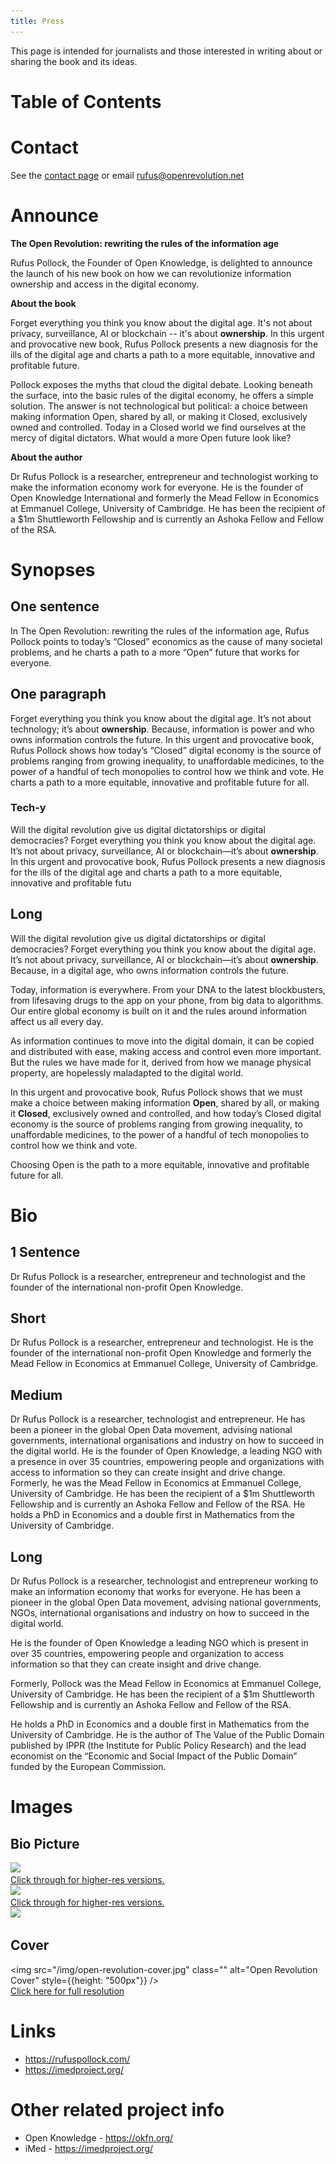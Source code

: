 ```yaml
---
title: Press
---
```


This page is intended for journalists and those interested in writing about or sharing the book and its ideas.

# Table of Contents

# Contact

See the [contact page][contact] or email <a href="mailto:rufus@openrevolution.net">rufus@openrevolution.net</a>

[contact]: /contact/

# Announce

**The Open Revolution: rewriting the rules of the information age**

Rufus Pollock, the Founder of Open Knowledge, is delighted to announce the launch of his new book on how we can revolutionize information ownership and access in the digital economy.

**About the book**

Forget everything you think you know about the digital age. It's not about privacy, surveillance, AI or blockchain -- it's about **ownership**. In this urgent and provocative new book, Rufus Pollock presents a new diagnosis for the ills of the digital age and charts a path to a more equitable, innovative and profitable future.

Pollock exposes the myths that cloud the digital debate. Looking beneath the surface, into the basic rules of the digital economy, he offers a simple solution. The answer is not technological but political: a choice between making information Open, shared by all, or making it Closed, exclusively owned and controlled. Today in a Closed world we find ourselves at the mercy of digital dictators.  What would a more Open future look like? 

**About the author**

Dr Rufus Pollock is a researcher, entrepreneur and technologist working to make the information economy work for everyone. He is the founder of Open Knowledge International and formerly the Mead Fellow in Economics at Emmanuel College, University of Cambridge. He has been the recipient of a $1m Shuttleworth Fellowship and is currently an Ashoka Fellow and Fellow of the RSA.

# Synopses

## One sentence

In The Open Revolution: rewriting the rules of the information age, Rufus Pollock points to today’s “Closed” economics as the cause of many societal problems, and he charts a path to a more “Open” future that works for everyone.

## One paragraph

Forget everything you think you know about the digital age. It’s not about technology; it’s about **ownership**. Because, information is power and who owns information controls the future. In this urgent and provocative book, Rufus Pollock shows how today’s “Closed” digital economy is the source of problems ranging from growing inequality, to unaffordable medicines, to the power of a handful of tech monopolies to control how we think and vote. He charts a path to a more equitable, innovative and profitable future for all.

### Tech-y

Will the digital revolution give us digital dictatorships or digital democracies? Forget everything you think you know about the digital age. It’s not about privacy, surveillance, AI or blockchain&mdash;it’s about **ownership**. In this urgent and provocative book, Rufus Pollock presents a new diagnosis for the ills of the digital age and charts a path to a more equitable, innovative and profitable futu

## Long

Will the digital revolution give us digital dictatorships or digital democracies? Forget everything you think you know about the digital age. It’s not about privacy, surveillance, AI or blockchain&mdash;it’s about **ownership**. Because, in a digital age, who owns information controls the future.

Today, information is everywhere. From your DNA to the latest blockbusters, from lifesaving drugs to the app on your phone, from big data to algorithms. Our entire global economy is built on it and the rules around information affect us all every day.

As information continues to move into the digital domain, it can be copied and distributed with ease, making access and control even more important. But the rules we have made for it, derived from how we manage physical property, are hopelessly maladapted to the digital world.

In this urgent and provocative book, Rufus Pollock shows that we must make a choice between making information **Open**, shared by all, or making it **Closed**, exclusively owned and controlled, and how today’s Closed digital economy is the source of problems ranging from growing inequality, to unaffordable medicines, to the power of a handful of tech monopolies to control how we think and vote.

Choosing Open is the path to a more equitable, innovative and profitable future for all.


# Bio

## 1 Sentence

Dr Rufus Pollock is a researcher, entrepreneur and technologist and the founder of the international non-profit Open Knowledge.

## Short

Dr Rufus Pollock is a researcher, entrepreneur and technologist. He is the founder of the international non-profit Open Knowledge and formerly the Mead Fellow in Economics at Emmanuel College, University of Cambridge. 

## Medium

Dr Rufus Pollock is a researcher, technologist and entrepreneur. He has been a pioneer in the global Open Data movement, advising national governments, international organisations and industry on how to succeed in the digital world. He is the founder of Open Knowledge, a leading NGO with a presence in over 35 countries, empowering people and organizations with access to information so they can create insight and drive change. Formerly, he was the Mead Fellow in Economics at Emmanuel College, University of Cambridge. He has been the recipient of a $1m Shuttleworth Fellowship and is currently an Ashoka Fellow and Fellow of the RSA. He holds a PhD in Economics and a double first in Mathematics from the University of Cambridge.

## Long

Dr Rufus Pollock is a researcher, technologist and entrepreneur working to make an information economy that works for everyone. He has been a pioneer in the global Open Data movement, advising national governments, NGOs, international organisations and industry on how to succeed in the digital world.

He is the founder of Open Knowledge a leading NGO which is present in over 35 countries, empowering people and organization to access information so that they can create insight and drive change. 

Formerly, Pollock was the Mead Fellow in Economics at Emmanuel College, University of Cambridge. He has been the recipient of a $1m Shuttleworth Fellowship and is currently an Ashoka Fellow and Fellow of the RSA.

He holds a PhD in Economics and a double first in Mathematics from the University of Cambridge. He is the author of The Value of the Public Domain published by IPPR (the Institute for Public Policy Research) and the lead economist on the “Economic and Social Impact of the Public Domain” funded by the European Commission.


# Images

## Bio Picture

<div class="img-holder">
  <img src="https://rufuspollock.com/images/Rufus_Pollock_square.jpeg" />
  <a href="https://rufuspollock.com/images/rufuspollock-high-res.jpg" >
  <br/>
  Click through for higher-res versions.</a>
</div>

<div class="img-holder">
  <img src="https://rufuspollock.com/images/19933597778_bc072d208f.jpg"/><br />
  <a href="https://rufuspollock.com/images/rufuspollock-high-res02.jpg" >Click through for higher-res versions.</a>
</div>

<div class="img-holder">
  <img src="https://rufuspollock.com/images/6.jpg"/>
</div>

## Cover

<img src="/img/open-revolution-cover.jpg" class="" alt="Open Revolution Cover" style={{height: "500px"}} />
<br />
<a href="/img/open-revolution-cover.jpg">Click here for full resolution</a>

# Links

* https://rufuspollock.com/
* https://imedproject.org/

# Other related project info

* Open Knowledge - https://okfn.org/
* iMed - https://imedproject.org/


